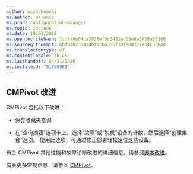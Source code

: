 ```yaml
---
author: aczechowski
ms.author: aaroncz
ms.prod: configuration-manager
ms.topic: include
ms.date: 10/03/2018
ms.openlocfilehash: 1cdfa8e04ca2928ef3c5432ed55e8a3028a16380
ms.sourcegitcommit: bbf820c35414bf2cba356f30fe047c1a34c5384d
ms.translationtype: HT
ms.contentlocale: zh-CN
ms.lasthandoff: 04/21/2020
ms.locfileid: "81705985"
---
```

## <a name="improvements-to-cmpivot"></a><a name="bkmk_cmpivot"></a>CMPivot 改进
<!--1359068-->

CMPivot 包括以下改进：

- 保存收藏夹查询   

- 在“查询摘要”选项卡上，选择“故障”或“脱机”设备的计数，然后选择“创建集合”选项。  使用此选项，可通过修正部署轻松定位这些设备。  

有关 CMPivot 其他性能和故障诊断改进的详细信息，请参阅[脚本改进](#bkmk_scripts)。

有关更多常规信息，请参阅 [CMPivot](../../../servers/manage/cmpivot.md)。


